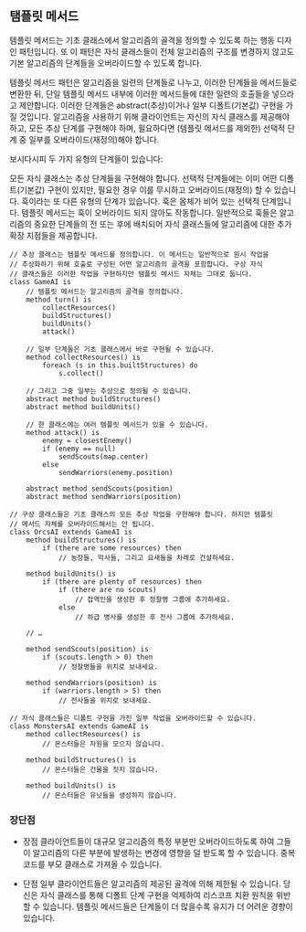 ## 탬플릿 메서드

템플릿 메서드는 기초 클래스에서 알고리즘의 골격을 정의할 수 있도록 하는 행동 디자인 패턴입니다. 또 이 패턴은 자식 클래스들이 전체 알고리즘의 구조를 변경하지 않고도 기본 알고리즘의 단계들을 오버라이드할 수 있도록 합니다.

템플릿 메서드 패턴은 알고리즘을 일련의 단계들로 나누고, 이러한 단계들을 메서드들로 변환한 뒤, 단일 템플릿 메서드 내부에 이러한 메서드들에 대한 일련의 호출들을 넣으라고 제안합니다. 이러한 단계들은 abstract​(추상)​이거나 일부 디폴트​(기본값) 구현을 가질 것입니다. 알고리즘을 사용하기 위해 클라이언트는 자신의 자식 클래스를 제공해야 하고, 모든 추상 단계를 구현해야 하며, 필요하다면 (템플릿 메서드를 제외한) 선택적 단계 중 일부를 오버라이드​(재정의)​해야 합니다.

보시다시피 두 가지 유형의 단계들이 있습니다:

모든 자식 클래스는 추상 단계들을 구현해야 합니다.
선택적 단계들에는 이미 어떤 디폴트​(기본값) 구현이 있지만, 필요한 경우 이를 무시하고 오버라이드​(재정의) 할 수 있습니다.
훅이라는 또 다른 유형의 단계가 있습니다. 훅은 몸체가 비어 있는 선택적 단계입니다. 템플릿 메서드는 훅이 오버라이드 되지 않아도 작동합니다. 일반적으로 훅들은 알고리즘의 중요한 단계들의 전 또는 후에 배치되어 자식 클래스들에 알고리즘에 대한 추가 확장 지점들을 제공합니다.

```
// 추상 클래스는 템플릿 메서드를 정의합니다. 이 메서드는 일반적으로 원시 작업을
// 추상화하기 위해 호출로 구성된 어떤 알고리즘의 골격을 포함합니다. 구상 자식
// 클래스들은 이러한 작업을 구현하지만 템플릿 메서드 자체는 그대로 둡니다.
class GameAI is
    // 템플릿 메서드는 알고리즘의 골격을 정의합니다.
    method turn() is
        collectResources()
        buildStructures()
        buildUnits()
        attack()

    // 일부 단계들은 기초 클래스에서 바로 구현될 수 있습니다.
    method collectResources() is
        foreach (s in this.builtStructures) do
            s.collect()

    // 그리고 그중 일부는 추상으로 정의될 수 있습니다.
    abstract method buildStructures()
    abstract method buildUnits()

    // 한 클래스에는 여러 템플릿 메서드가 있을 수 있습니다.
    method attack() is
        enemy = closestEnemy()
        if (enemy == null)
            sendScouts(map.center)
        else
            sendWarriors(enemy.position)

    abstract method sendScouts(position)
    abstract method sendWarriors(position)

// 구상 클래스들은 기초 클래스의 모든 추상 작업을 구현해야 합니다. 하지만 템플릿
// 메서드 자체를 오버라이드해서는 안 됩니다.
class OrcsAI extends GameAI is
    method buildStructures() is
        if (there are some resources) then
            // 농장들, 막사들, 그리고 요새들을 차례로 건설하세요.

    method buildUnits() is
        if (there are plenty of resources) then
            if (there are no scouts)
                // 잡역인을 생성한 후 정찰병 그룹에 추가하세요.
            else
                // 하급 병사를 생성한 후 전사 그룹에 추가하세요.

    // …

    method sendScouts(position) is
        if (scouts.length > 0) then
            // 정찰병들을 위치로 보내세요.

    method sendWarriors(position) is
        if (warriors.length > 5) then
            // 전사들을 위치로 보내세요.

// 자식 클래스들은 디폴트 구현을 가진 일부 작업을 오버라이드할 수 있습니다.
class MonstersAI extends GameAI is
    method collectResources() is
        // 몬스터들은 자원을 모으지 않습니다.

    method buildStructures() is
        // 몬스터들은 건물을 짓지 않습니다.

    method buildUnits() is
        // 몬스터들은 유닛들을 생성하지 않습니다.
```

### 장단점

- 장점
  클라이언트들이 대규모 알고리즘의 특정 부분만 오버라이드하도록 하여 그들이 알고리즘의 다른 부분에 발생하는 변경에 영향을 덜 받도록 할 수 있습니다.
  중복 코드를 부모 클래스로 가져올 수 있습니다.

* 단점
  일부 클라이언트들은 알고리즘의 제공된 골격에 의해 제한될 수 있습니다.
  당신은 자식 클래스를 통해 디폴트 단계 구현을 억제하여 리스코프 치환 원칙을 위반할 수 있습니다.
  템플릿 메서드들은 단계들이 더 많을수록 유지가 더 어려운 경향이 있습니다.
